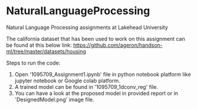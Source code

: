 # NaturalLanguageProcessing
Natural Language Processing assignments at Lakehead University

The california dataset that has been used to work on this assignment can be found at this below link:
https://github.com/ageron/handson-ml/tree/master/datasets/housing


Steps to run the code:
1. Open '1095709_Assignment1.ipynb' file in python notebook platform like jupyter notebook or Google colab platform.
2. A trained model can be found in '1095709_1dconv_reg' file.
3. You can have a look at the proposed model in provided report or in 'DesignedModel.png' image file.


